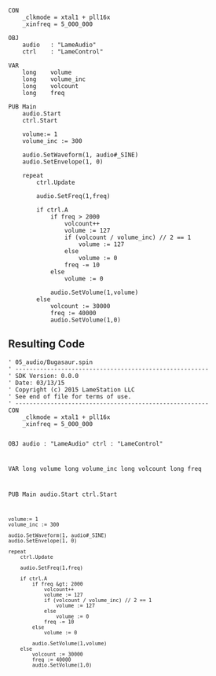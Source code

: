 <pre><code>CON
    _clkmode = xtal1 + pll16x
    _xinfreq = 5_000_000
  
OBJ
    audio   : &quot;LameAudio&quot;
    ctrl    : &quot;LameControl&quot;
    
VAR
    long    volume
    long    volume_inc
    long    volcount
    long    freq

PUB Main
    audio.Start
    ctrl.Start
    
    volume:= 1
    volume_inc := 300
    
    audio.SetWaveform(1, audio#_SINE)
    audio.SetEnvelope(1, 0)

    repeat
        ctrl.Update

        audio.SetFreq(1,freq)

        if ctrl.A            
            if freq &gt; 2000
                volcount++ 
                volume := 127
                if (volcount / volume_inc) // 2 == 1
                    volume := 127
                else
                    volume := 0
                freq -= 10
            else
                volume := 0
            
            audio.SetVolume(1,volume)
        else
            volcount := 30000
            freq := 40000
            audio.SetVolume(1,0)</code></pre>
<h2 id="resulting-code">Resulting Code</h2>
<pre><code>&#39; 05_audio/Bugasaur.spin
&#39; -------------------------------------------------------
&#39; SDK Version: 0.0.0
&#39; Date: 03/13/15
&#39; Copyright (c) 2015 LameStation LLC
&#39; See end of file for terms of use.
&#39; -------------------------------------------------------
CON
    _clkmode = xtal1 + pll16x
    _xinfreq = 5_000_000
  
OBJ
    audio   : &quot;LameAudio&quot;
    ctrl    : &quot;LameControl&quot;
    
VAR
    long    volume
    long    volume_inc
    long    volcount
    long    freq

PUB Main
    audio.Start
    ctrl.Start
    
    volume:= 1
    volume_inc := 300
    
    audio.SetWaveform(1, audio#_SINE)
    audio.SetEnvelope(1, 0)

    repeat
        ctrl.Update

        audio.SetFreq(1,freq)

        if ctrl.A            
            if freq &gt; 2000
                volcount++ 
                volume := 127
                if (volcount / volume_inc) // 2 == 1
                    volume := 127
                else
                    volume := 0
                freq -= 10
            else
                volume := 0
            
            audio.SetVolume(1,volume)
        else
            volcount := 30000
            freq := 40000
            audio.SetVolume(1,0)

</code></pre>
